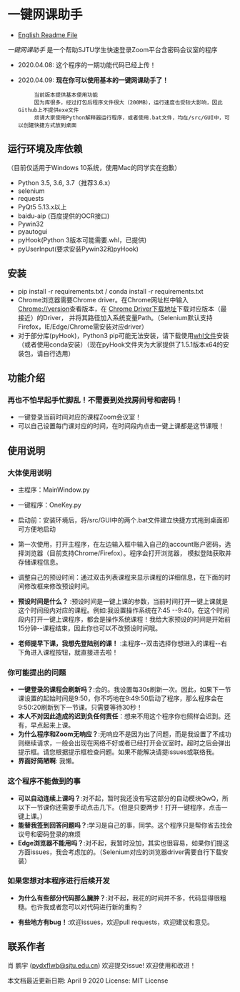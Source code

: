 # 一键网课助手

* [English Readme File](http://github.com/pydxflwb/KeyAssistant/tree/master/doc/readme_en.md)

_一键网课助手_ 是一个帮助SJTU学生快速登录Zoom平台含密码会议室的程序


 * 2020.04.08:  这个程序的一期功能代码已经上传！
 * 2020.04.09:  __现在你可以使用基本的一键网课助手了！__
            
            当前版本提供基本使用功能
            因为库很多，经过打包后程序文件很大（200MB），运行速度也受较大影响，因此Github上不提供exe文件
            烦请大家使用Python解释器运行程序，或者使用.bat文件，均在/src/GUI中，可以创建快捷方式放到桌面            
 
 
 ## 运行环境及库依赖
 （目前仅适用于Windows 10系统，使用Mac的同学实在抱歉）
 * Python 3.5, 3.6, 3.7（推荐3.6.x）
 * selenium
 * requests	 
 * PyQt5 5.13.x以上
 * baidu-aip (百度提供的OCR接口)
 * Pywin32
 * pyautogui
 * pyHook(Python 3版本可能需要.whl，已提供)
 * pyUserInput(要求安装Pywin32和pyHook)
 
 ## 安装
 * pip install -r requirements.txt / conda install -r requirements.txt
 * Chrome浏览器需要Chrome driver。在Chrome网址栏中输入[Chrome://version](Chrome://version)查看版本，在
 [Chrome Driver下载地址](http://chromedriver.storage.googleapis.com/index.html)下载对应版本（最接近）的Driver，
并将其路径加入系统变量Path。（Selenium默认支持Firefox，IE/Edge/Chrome需安装对应driver）
 * 对于部分库(pyHook)，Python3 pip可能无法安装，请下载使用[whl文件](https://www.lfd.uci.edu/~gohlke/pythonlibs/#pyHook)安装（或者使用conda安装）（现在pyHook文件夹为大家提供了1.5.1版本x64的安装包，请自行选用）
 
 ## 功能介绍
 
 ### 再也不怕早起手忙脚乱！不需要到处找房间号和密码！
 * 一键登录当前时间对应的课程Zoom会议室！
 * 可以自己设置每门课对应的时间，在时间段内点击一键上课都是这节课哦！
  
 ## 使用说明
 ### 大体使用说明
 * 主程序：MainWindow.py
 * 一键程序：OneKey.py 
 * 启动前：安装环境后，将/src/GUI中的两个.bat文件建立快捷方式拖到桌面即可方便地启动
 * 第一次使用，打开主程序，在左边输入框中输入自己的jaccount账户密码，选择浏览器（目前支持Chrome/Firefox）。程序会打开浏览器，
 模拟登陆获取并存储课程信息。
 
 * 调整自己的预设时间：通过双击列表课程来显示课程的详细信息，在下面的时间修改框来修改预设时间。
 * __预设时间是什么？__ :预设时间是一键上课的参数，当前时间打开一键上课就是这个时间段内对应的课程。例如:我设置操作系统在7:45
 --9:40，在这个时间段内打开一键上课程序，都会是操作系统课程！我给大家预设的时间是开始前15分钟--课程结束，因此你也可以不改预设时间哦。
 * __老师提早下课，我想先登陆别的课！__ :主程序--双击选择你想进入的课程--右下角进入课程按钮，就直接进去啦！
 
 
 ### 你可能提出的问题
 * __一键登录的课程会刷新吗？__:会的。我设置每30s刷新一次。因此，如果下一节课设置的起始时间是9:50，你不巧地在9:49:50启动了程序，那么程序会在9:50:20刷新到下一节课。只需要等待30秒！
 * __本人不对因此造成的迟到负任何责任__：想来不用这个程序你也照样会迟到。还有，早点起来上课。
 * __为什么程序和Zoom无响应？__:无响应不是因为出了问题，而是我设置了不成功则继续请求，一般会出现在网络不好或者已经打开会议室时。超时之后会弹出提示框。请您根据提示框检查问题。如果不能解决请提issues或联络我。
 * __界面好简陋啊__: 我懒。
 
 ### 这个程序不能做到的事
 * __可以自动连续上课吗？__:对不起，暂时我还没有写这部分的自动模块QwQ，所以下一节课你还需要手动点击几下。（但是只要两步！打开一键程序，点击一键上课。）
 * __能替我签到回答问题吗？__:学习是自己的事，同学。这个程序只是帮你省去找会议号和密码登录的麻烦
 * __Edge浏览器不能用吗？__:对不起，我暂时没加，其实也很容易，如果你们提这方面issues，我会考虑加的。（Selenium对应的浏览器driver需要自行下载安装）
 
 ### 如果您想对本程序进行后续开发
 * __为什么有些部分代码那么臃肿？__:对不起，我花的时间并不多，代码显得很粗糙。也许我或者您可以对代码进行新的重构？

 * __有些地方有bug！__:欢迎issues，欢迎pull requests，欢迎建议和意见。
  
 ## 联系作者
 肖 鹏宇  (pydxflwb@sjtu.edu.cn)
 欢迎提交issue! 欢迎使用和改进！
 
 本文档最近更新日期: April 9 2020
 License: MIT License
